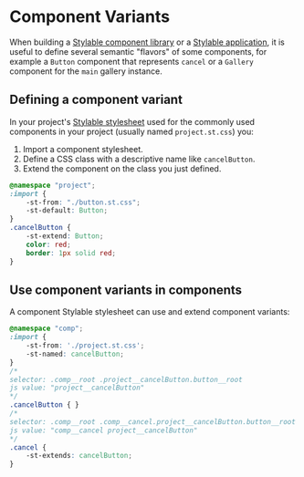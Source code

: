 # Component Variants

When building a [Stylable component library](./stylable-component-library.md) or a [Stylable application](./stylable-application.md), it is useful to define several semantic "flavors" of some components, for example a `Button` component that represents `cancel` or a `Gallery` component for the `main` gallery instance. 

## Defining a component variant

In your project's [Stylable stylesheet](./project-commons.md) used for the commonly used components in your project (usually named `project.st.css`) you:
1. Import a component stylesheet. 
2. Define a CSS class with a descriptive name like `cancelButton`.
3. Extend the component on the class you just defined.

```css
@namespace "project";
:import {
    -st-from: "./button.st.css";
    -st-default: Button; 
}
.cancelButton {
    -st-extend: Button;
    color: red;
    border: 1px solid red;
}
```

## Use component variants in components

A component Stylable stylesheet can use and extend component variants:

```css
@namespace "comp";
:import {
    -st-from: './project.st.css';
    -st-named: cancelButton;
}
/*
selector: .comp__root .project__cancelButton.button__root
js value: "project__cancelButton"
*/
.cancelButton { }
/*
selector: .comp__root .comp__cancel.project__cancelButton.button__root
js value: "comp__cancel project__cancelButton"
*/
.cancel {
    -st-extends: cancelButton;
}
```
